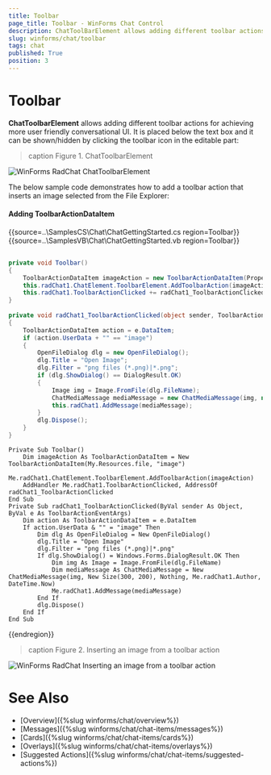 ```yaml
---
title: Toolbar
page_title: Toolbar - WinForms Chat Control
description: ChatToolBarElement allows adding different toolbar actions for achieving more user friendly conversational UI. 
slug: winforms/chat/toolbar
tags: chat
published: True
position: 3 
---
```


# Toolbar 

**ChatToolbarElement** allows adding different toolbar actions for achieving more user friendly conversational UI. It is placed below the text box and it can be shown/hidden by clicking the toolbar icon in the editable part:

>caption Figure 1. ChatToolbarElement

![WinForms RadChat ChatToolbarElement](images/chat-items-toolbar002.gif) 
 
The below sample code demonstrates how to add a toolbar action that inserts an image selected from the File Explorer:

#### Adding ToolbarActionDataItem

{{source=..\SamplesCS\Chat\ChatGettingStarted.cs region=Toolbar}} 
{{source=..\SamplesVB\Chat\ChatGettingStarted.vb region=Toolbar}}

````C#
        
private void Toolbar()
{
    ToolbarActionDataItem imageAction = new ToolbarActionDataItem(Properties.Resources.file,"image");
    this.radChat1.ChatElement.ToolbarElement.AddToolbarAction(imageAction);
    this.radChat1.ToolbarActionClicked += radChat1_ToolbarActionClicked;
}
        
private void radChat1_ToolbarActionClicked(object sender, ToolbarActionEventArgs e)
{
    ToolbarActionDataItem action = e.DataItem;
    if (action.UserData + "" == "image")
    {
        OpenFileDialog dlg = new OpenFileDialog();
        dlg.Title = "Open Image";
        dlg.Filter = "png files (*.png)|*.png";
        if (dlg.ShowDialog() == DialogResult.OK)
        {
            Image img = Image.FromFile(dlg.FileName);
            ChatMediaMessage mediaMessage = new ChatMediaMessage(img, new Size(300, 200), null, this.radChat1.Author, DateTime.Now);
            this.radChat1.AddMessage(mediaMessage);    
        }
        dlg.Dispose();
    }
}

````
````VB.NET
Private Sub Toolbar()
    Dim imageAction As ToolbarActionDataItem = New ToolbarActionDataItem(My.Resources.file, "image")
    Me.radChat1.ChatElement.ToolbarElement.AddToolbarAction(imageAction)
    AddHandler Me.radChat1.ToolbarActionClicked, AddressOf radChat1_ToolbarActionClicked
End Sub
Private Sub radChat1_ToolbarActionClicked(ByVal sender As Object, ByVal e As ToolbarActionEventArgs)
    Dim action As ToolbarActionDataItem = e.DataItem
    If action.UserData & "" = "image" Then
        Dim dlg As OpenFileDialog = New OpenFileDialog()
        dlg.Title = "Open Image"
        dlg.Filter = "png files (*.png)|*.png"
        If dlg.ShowDialog() = Windows.Forms.DialogResult.OK Then
            Dim img As Image = Image.FromFile(dlg.FileName)
            Dim mediaMessage As ChatMediaMessage = New ChatMediaMessage(img, New Size(300, 200), Nothing, Me.radChat1.Author, DateTime.Now)
            Me.radChat1.AddMessage(mediaMessage)
        End If
        dlg.Dispose()
    End If
End Sub

```` 


{{endregion}}

>caption Figure 2. Inserting an image from a toolbar action

![WinForms RadChat Inserting an image from a toolbar action](images/chat-items-toolbar001.gif) 

# See Also

* [Overview]({%slug winforms/chat/overview%})
* [Messages]({%slug winforms/chat/chat-items/messages%})
* [Cards]({%slug winforms/chat/chat-items/cards%})
* [Overlays]({%slug winforms/chat/chat-items/overlays%})
* [Suggested Actions]({%slug winforms/chat/chat-items/suggested-actions%})
